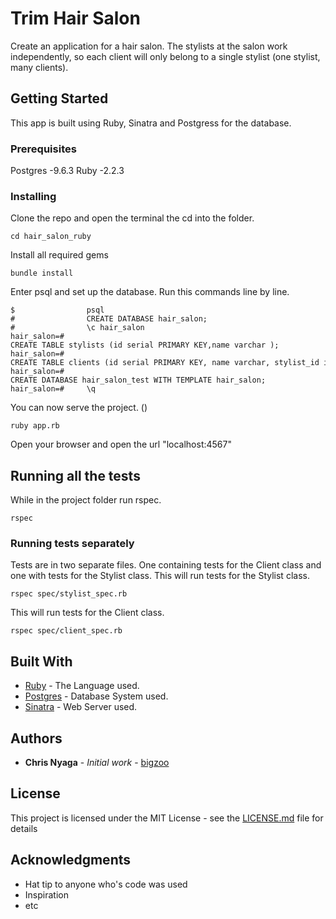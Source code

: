 # Trim Hair Salon
Create an application for a hair salon. The stylists at the salon work independently, so each client will only belong to a single stylist (one stylist, many clients).

## Getting Started
This app is built using Ruby, Sinatra and Postgress for the database.

### Prerequisites

Postgres -9.6.3
Ruby -2.2.3

### Installing

Clone the repo and open the terminal the cd into the folder.
```
cd hair_salon_ruby
```
Install all required gems
```
bundle install
```
Enter psql and set up the database. Run this commands line by line.
```
$                psql
#                CREATE DATABASE hair_salon;
#                \c hair_salon
hair_salon=#     CREATE TABLE stylists (id serial PRIMARY KEY,name varchar );
hair_salon=#     CREATE TABLE clients (id serial PRIMARY KEY, name varchar, stylist_id int);
hair_salon=#     CREATE DATABASE hair_salon_test WITH TEMPLATE hair_salon;
hair_salon=#     \q
```
You can now serve the project. ()
```
ruby app.rb
```
Open your browser and open the url "localhost:4567"

## Running all the tests

While in the project folder run rspec.
```
rspec
```

### Running tests separately

Tests are in two separate files. One containing tests for the Client class and one with tests for the Stylist class.
This will run tests for the Stylist class.
```
rspec spec/stylist_spec.rb
```
This will run tests for the Client class.
```
rspec spec/client_spec.rb
```


## Built With

* [Ruby](https://www.ruby-lang.org/en/) - The Language used.
* [Postgres](https://www.postgresql.org/) - Database System used.
* [Sinatra](http://www.sinatrarb.com/) - Web Server used.
 

## Authors

* **Chris Nyaga** - *Initial work* - [bigzoo](https://github.com/bigzoo)


## License

This project is licensed under the MIT License - see the [LICENSE.md](LICENSE.md) file for details

## Acknowledgments

* Hat tip to anyone who's code was used
* Inspiration
* etc
